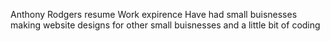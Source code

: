 Anthony Rodgers resume
Work expirence 
Have had small buisnesses making website designs for other small buisnesses and a little bit of coding

